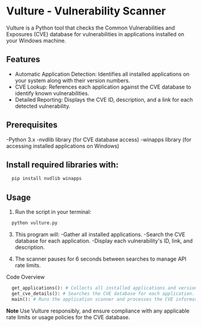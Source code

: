 # Vulture - Vulnerability Scanner
Vulture is a Python tool that checks the Common Vulnerabilities and Exposures (CVE) database for vulnerabilities in applications installed on your Windows machine.

## Features
  -  Automatic Application Detection: Identifies all installed applications on your system along with their version numbers.
  -  CVE Lookup: References each application against the CVE database to identify known vulnerabilities.
  -  Detailed Reporting: Displays the CVE ID, description, and a link for each detected vulnerability.

## Prerequisites
  -Python 3.x
  -nvdlib library (for CVE database access)
  -winapps library (for accessing installed applications on Windows)

## Install required libraries with:
```cmd
  pip install nvdlib winapps
```

## Usage
1.  Run the script in your terminal:
```cmd   
  python vulture.py
```

3. This program will:
    -Gather all installed applications.
    -Search the CVE database for each application.
    -Display each vulnerability's ID, link, and description.
   
4.  The scanner pauses for 6 seconds between searches to manage API rate limits.

Code Overview
```python
  get_applications(): # Collects all installed applications and versions.
  get_cve_details(): # Searches the CVE database for each application.
  main(): # Runs the application scanner and processes the CVE information.
```
  
**Note**
Use Vulture responsibly, and ensure compliance with any applicable rate limits or usage policies for the CVE database.
